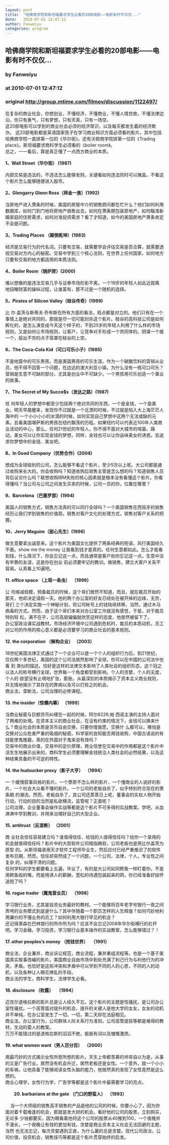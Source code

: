 ```yaml
---
layout: post
title:  "哈佛商学院和斯坦福要求学生必看的20部电影——电影有时不仅仅..."
date:   2010-07-01 12:47:12
author: Fanweiyu
categories: program
---
```


## 哈佛商学院和斯坦福要求学生必看的20部电影——电影有时不仅仅...
### by Fanweiyu
### at 2010-07-01 12:47:12
### original <http://group.mtime.com/filmov/discussion/1122497/>

<font>在复杂的商业社会，你想创业，不懂经济，不懂商业，不懂人情世故，不懂法律边沿，你只有勇气，只有梦想，只有天真，只有一场空。 <br>这20部电影可以学到的商业社会必须的经济常识，以及每天都发生着的经济欺诈。 这20部电影都是英语国家孩子在学习商业知识方面必须看的影片。其中包括哈佛商学院一直排第一位的《华尔街》，还有沃顿商学院排第一位的《Trading place》。斯坦福要求商科学生必须看的《boiler room》。 <br>总之，一一看后，算是真正懂了一点西方商业的本质。 <br>  <br><span style="FONT-WEIGHT:bold">1</span><span style="FONT-WEIGHT:bold">、</span><span style="FONT-WEIGHT:bold">Wall Street</span><span style="FONT-WEIGHT:bold">（华尔街）</span><span style="FONT-WEIGHT:bold"> (1987) </span><br><br>内部交易是违法的，不违法怎么能够发财。关键看如何违法同时可以掩盖。不看这个影片怎么能够随便进入股市。 <br><br><span style="FONT-WEIGHT:bold">2</span><span style="FONT-WEIGHT:bold">、</span><span style="FONT-WEIGHT:bold">Glengarry Glenn Ross</span><span style="FONT-WEIGHT:bold">（拜金一族）</span><span style="FONT-WEIGHT:bold">(1992) </span><br><br>当房地产进入萧条的时候，美国的房屋中介的销售顾问都在忙什么？他们如何利用数据库，如何门到门地将房地产销售出去。如何在萧条期包装房地产，如何瞄准新婚家庭的住房需求，如何对准投资需求？看了才知道，如今的美国房地产萧条肯定不会是问题。 <br><br><span style="FONT-WEIGHT:bold">3</span><span style="FONT-WEIGHT:bold">、</span><span style="FONT-WEIGHT:bold">Trading Places </span><span style="FONT-WEIGHT:bold">（颠倒乾坤）</span><span style="FONT-WEIGHT:bold">(1983) </span><br><br>经济是交易行为的代名词。只要有交易，就需要学会评估交易是否合算，就需要透视交易对方内心的秘密。交易中学到三个核心法则，在世界上任何国家，如何地方只要有交易的地方都适用的本质法则。 <br><br><span style="FONT-WEIGHT:bold">4</span><span style="FONT-WEIGHT:bold">、</span><span style="FONT-WEIGHT:bold">Boiler Room</span><span style="FONT-WEIGHT:bold">（锅炉房）</span><span style="FONT-WEIGHT:bold">(2000) </span><br><br>难以想像的是违法交易几乎与证券市场形影不离。一个19岁的年轻人如此近距离地目睹财富的操纵过程，让谁富有，那不过是一个随机的选择。 <br><br><span style="FONT-WEIGHT:bold">5</span><span style="FONT-WEIGHT:bold">、</span><span style="FONT-WEIGHT:bold">Pirates of Silicon Valley</span><span style="FONT-WEIGHT:bold">（硅谷传奇）</span><span style="FONT-WEIGHT:bold">(1999) </span><br><br>比 尔·盖茨与斯蒂夫·乔布斯在所有方面的看法，观点都是对立的。他们只有在一个事情上是绝对共同的，那就是尽一切可能封杀这个影片。硅谷的高科技公司是如何 孵化的，是怎么演变成今天这个样子的，不到25岁的年轻人利用了什么样的市场规则，又是如何让市场规则，让客户，让竞争对手形成一个共同体的。阴谋一个接 一个，层出不穷的点子笼罩在硅谷的上空。 <br><br><span style="FONT-WEIGHT:bold">6</span><span style="FONT-WEIGHT:bold">、</span><span style="FONT-WEIGHT:bold">The Coca-Cola Kid</span><span style="FONT-WEIGHT:bold">（可口可乐小子）</span><span style="FONT-WEIGHT:bold">(1985) </span><br><br>不是地震中的可乐男孩，而是美国男孩的可乐生涯。作为一个碳酸饮料的营销从业员，他不得不回答一个问题，在边远的澳大利亚小镇，为什么没有一瓶可口可乐？营销是生意不可缺的部分。尤其是创业中不可缺少。一个男孩用可乐创造一个事业的故事。 <br><br><span style="FONT-WEIGHT:bold">7</span><span style="FONT-WEIGHT:bold">、</span><span style="FONT-WEIGHT:bold">The Secret of My Succe$s</span><span style="FONT-WEIGHT:bold">（发达之路）</span><span style="FONT-WEIGHT:bold">(1987) </span><br><br>任 何年轻人的梦想中都至少包括两个绝对共同的东西，一个是金钱，一个是美女。明天早晨醒来，发现你不过就是一个北漂的时候，不过就是陷入大上海茫茫人海中的 一个小小小小的水滴的时候，如何实现自己梦想中这两个无法或缺的元素。且看美国堪萨斯的男孩在纽约飘荡的历程。如果纽约可以代表近100年人类商业活动的中心，那么，任何21世纪的年轻人，你不得不面对大城市的喧嚣、躁动，美女可以让你实现金钱的梦想，同样，金钱也可以让你品味美女的诱惑。去追求你梦想中的金钱、美女吧。 <br><br><span style="FONT-WEIGHT:bold">8</span><span style="FONT-WEIGHT:bold">、</span><span style="FONT-WEIGHT:bold">In Good Company</span><span style="FONT-WEIGHT:bold">（优势合作）</span><span style="FONT-WEIGHT:bold">(2004) </span><br><br>想成为全球级别的公司，怎么能够不看这个影片，至少5次以上呢。大公司都是通过收购来长大的。你会收购吗？知道收购后销售主管是怎么想的吗？知道销售人员背后议论什么吗？联想收购IBM失败的核心因素就是根本没有看懂这个影片。你看得懂吗？当公司与公司之间发生买卖的时候，公司一员的你，位置在哪里？ <br><br><span style="FONT-WEIGHT:bold">9</span><span style="FONT-WEIGHT:bold">、</span><span style="FONT-WEIGHT:bold">Barcelona</span><span style="FONT-WEIGHT:bold">（巴塞罗那）</span><span style="FONT-WEIGHT:bold">(1994) </span><br><br>美国人的销售方式，销售方法真的可以同行全球吗？一个美国销售在西班牙的销售经历让我们学到销售的价值观，销售对客户文化的处理方式，销售对客户关系的把握。 <br><br><span style="FONT-WEIGHT:bold">10</span><span style="FONT-WEIGHT:bold">、</span><span style="FONT-WEIGHT:bold">Jerry Maguire</span><span style="FONT-WEIGHT:bold">（甜心先生）</span><span style="FONT-WEIGHT:bold">(1996) </span><br><br>做生意要拿出诚意来。这个影片为美国文化提供了两条经典的短语，风行美国经久不衰。show me the money 让我看到钱才是真的。任何生意都如此。怎么才能看到钱，什么情况下，你会忘记这一点，而且通常是客户劝你忘记这一点。生意中没有牢靠的友谊，这是你在创业 前必须要牢记的教训。做销售，建立大客户关系不容易。认真看上10遍吧。 <br><br><span style="FONT-WEIGHT:bold">11. office space </span><span style="FONT-WEIGHT:bold">（上班一条虫）</span><span style="FONT-WEIGHT:bold">  </span><span style="FONT-WEIGHT:bold">（</span><span style="FONT-WEIGHT:bold">1999</span><span style="FONT-WEIGHT:bold">）</span><span style="FONT-WEIGHT:bold"> </span><br><br>公 司缩减规模，预备裁员的时候，这个哥们居然不知道，而且，就在裁员开始的那天，他却决定请假一天。他的两个办公室的好友已经处在被开掉的边缘，无奈，哥们 三个决定实施一个神秘计划，将公司帐号上的钱陆续转移，当然，通过木马病毒的方式。然而，由于这个哥们本来对办公室工作就没有感觉，于是，对于裁员特别轻 松，满不在乎，公司高层偏偏就欣赏这样的态度，他居然被留下了。 <br>办公室政治课实战教材。市场经济环境中公司遇到危机时，裁员的本质动机，员工对公司的作用的核心意义都是必须要学习的商业社会的基本规则。 <br><br><span style="FONT-WEIGHT:bold">12. the corporation </span><span style="FONT-WEIGHT:bold">（解构企业）</span><span style="FONT-WEIGHT:bold"> </span><span style="FONT-WEIGHT:bold">（</span><span style="FONT-WEIGHT:bold">2003</span><span style="FONT-WEIGHT:bold">）</span><span style="FONT-WEIGHT:bold"> </span><br><br>18世纪美国法律正式通过了一个企业可以是一个个人的组织行为后，到21世纪，仅仅两个多世纪，美国的这个公司法居然影响了全球，你可以在中国的公司法中也看 到 类似的描述。恰好是这样的法律文本影响了人类社会的组织形态，这个冠之以法人的称号横行全球，世界每一个角度都受到影响。个人的贪婪，个人的无度，个人的 欲望没有止境地扩张，膨胀。从最深刻的本质揭示了资本主义商业规则，并无情地揭示了其存在的弊病以及可以打败之的机会。 <br>商业法，垄断法，公司治理的必修课程。 <br><br><span style="FONT-WEIGHT:bold">13. the insider</span><span style="FONT-WEIGHT:bold">（惊爆内幕）</span><span style="FONT-WEIGHT:bold"> </span><span style="FONT-WEIGHT:bold">（</span><span style="FONT-WEIGHT:bold">1999</span><span style="FONT-WEIGHT:bold">）</span> <br><span style="FONT-WEIGHT:bold"></span><br>当商业秘密与巨额货币纠缠在一起的时候，阿尔8226;帕 西诺主演的主持人面对了两难的处境。在资本主义的商业社会，在没有约束的情况下，金钱可以换来什么？商业社会的本质是货币自由交换，只要你情我愿，交换什 么都可以，哪怕是交换对公众危害严重的吸烟的秘密。科学家的良知能否用钱收购，中国古语说的有钱能使鬼推磨，真的在外国对于鬼来说有效吗？ <br>交易中的商业价值，交易中的定价原理，商业信誉在交易中的作用都是这个影片中活生生地展示出来的，商科学生必须要理解金钱统治人类社会的必然结果，以及这种结果具备的不可逆的特性。 <br><br><span style="FONT-WEIGHT:bold">14. the hudsucker proxy</span><span style="FONT-WEIGHT:bold">（影子大亨）</span><span style="FONT-WEIGHT:bold">  </span><span style="FONT-WEIGHT:bold">（</span><span style="FONT-WEIGHT:bold">1994</span><span style="FONT-WEIGHT:bold">）</span> <br><span style="FONT-WEIGHT:bold"></span><br>一 个缓慢叙事风格的影片。一个票房不怎么样的影片，一个懂商业的人说好的影片，一个社会大众看不懂的影片。一个公司的老板自杀了，似乎特别符合现在的萧条期 的潮流。然而，老板自杀了，其公司还蒸蒸日上呢，董事会的实权人物开始行动，行动的目的当然是私欲横流，监管呢？正直呢？ <br>公司治理，企业董事会操作实战等都是这个影片不可多得的实战教案。学吧，从血淋淋中学到教训，并用来治理好自己的大型企业。 <br><br><span style="FONT-WEIGHT:bold">15. antitrust</span><span style="FONT-WEIGHT:bold">（反垄断）</span><span style="FONT-WEIGHT:bold"> </span><span style="FONT-WEIGHT:bold">（</span><span style="FONT-WEIGHT:bold">2001</span><span style="FONT-WEIGHT:bold">）</span> <br><span style="FONT-WEIGHT:bold"></span><br>商 业社会信任容易建立吗？谁值得信任、给钱的人值得信任吗？给你一个录用的机会就值得信任吗？影片中的大型软件公司暗指微软，公司老板也是用比尔盖茨为原型 的。从斯坦福录用天才软件工程师毕业生，然后应付已经严重推迟了的软件发布日期，然而，信任却突然成了一个问题，一个公司，法律，个人，专业性之间复杂 的，纠缠不清的问题。 <br>任何学科的学生都要看上五遍。毕业了，有的是大公司如同鳄鱼一样盯着你，不是用鳄鱼般的嘴，而是用诱人的薪酬，宽松的待遇包装起来的网，你已经准备好投怀送抱了吗？ <br><br><span style="FONT-WEIGHT:bold">16. rogue trader</span><span style="FONT-WEIGHT:bold">（魔鬼营业员）</span><span style="FONT-WEIGHT:bold">  </span><span style="FONT-WEIGHT:bold">（</span><span style="FONT-WEIGHT:bold">1998</span><span style="FONT-WEIGHT:bold">）</span><span style="FONT-WEIGHT:bold"> </span><br><br>学习银行业务，尤其是投资业务最好的教材。一个能够将百年老字号银行一夜之间弄垮的业务模式到底是什么？其中伴随着一个职员怎样的人生辉煌？如何巧妙地利用廉价的不懂业务的员工？如何利用大银行罕见的机会？ <br>还记得里森在巴林银行的所作所为吗？应该不会忘记2008年华尔街横行的杠杆吧。学习金融，学习投资，学习银行业基本操作的实战教案，怎么能够错过？！ <br><br><span style="FONT-WEIGHT:bold">17. other peoples’s money </span><span style="FONT-WEIGHT:bold">（抢钱世界）</span><span style="FONT-WEIGHT:bold">   </span><span style="FONT-WEIGHT:bold">（</span><span style="FONT-WEIGHT:bold">1991</span><span style="FONT-WEIGHT:bold">）</span> <br><span style="FONT-WEIGHT:bold"></span><br>商业法，企业兼并，商业诉讼规范，商业流程，兼并重组流程等。也是一个基于美国真实故事改编的影片。美国商业自由市场中到处充满了利己行为与利他行为的冲突，矛盾。也恰好是这些冲突和矛盾中可以学到不同的人的心思，不同的人的动机，以及各种让人眼花缭乱的手段。 <br>商业法的学生，商科学生，法律学生必看。 <br><br><span style="FONT-WEIGHT:bold">18. disclosure </span><span style="FONT-WEIGHT:bold">（败露）</span><span style="FONT-WEIGHT:bold">   </span><span style="FONT-WEIGHT:bold">（</span><span style="FONT-WEIGHT:bold">1994</span><span style="FONT-WEIGHT:bold">）</span> <br><br>迈克尔道格拉斯的影片总是让人经久不忘。这个影片的主题是性骚扰，是公司办公室性骚扰。一个高管面对提升的机会，提升的关键人是他大学的女友，女友的动机并不单纯，在办公室发生了一切，一切，第二天却在法庭相见。 <br>商业法，办公室行为，公司群体人际关系行为准则，公司高管提拔等都是难得的教材，生动的雷人的教案。 <br>万万不能错过的是道格拉斯的滔滔不绝，振振有词以及慷慨激昂。 <br>  <br><span style="FONT-WEIGHT:bold">19. what women want</span><span style="FONT-WEIGHT:bold">（男人百分百）</span><span style="FONT-WEIGHT:bold">  </span><span style="FONT-WEIGHT:bold">（</span><span style="FONT-WEIGHT:bold">2000</span><span style="FONT-WEIGHT:bold">）</span> <br><span style="FONT-WEIGHT:bold"></span><br>用最巧妙的方式揭示女性所思所想的影片。天生上帝都羡慕的帅哥自以为是，从事的又是广告行业，居然没有机会升迁，居然老板还是女性。一个意外，就一个小小的车祸，让他具备了能够阅读女性头脑的能力，他居然真的发现了女性竟然是这么想的。 <br>商业心理学，女性行为学，广告学等都是这个影片中最需要学习的亮点。 <br>  <br>       <span style="FONT-WEIGHT:bold">20. barbarians at the gate </span><span style="FONT-WEIGHT:bold">（门口的野蛮人）</span><span style="FONT-WEIGHT:bold">  </span><span style="FONT-WEIGHT:bold">（</span><span style="FONT-WEIGHT:bold">1993</span><span style="FONT-WEIGHT:bold">）</span> <br><span style="FONT-WEIGHT:bold"></span><br>    当一个大师级的销售高手销售的产品是他的公司的时候，你要小心了，因为你面对着千载难逢的机会，那就是发大财的机会。看好他的公司的股票，立刻购买，无论多 少钱都要买，因为眼看着他将这个公司的股票从40推到100，一个夜晚并不漫长，一个夜晚让有钱的更加有钱，贪婪是商业资本主义社会无法回避的主题，当然 也无法忘记，每次贪婪遇到正直，为什么赢的总是贪婪。现代公司政治，公司价值，投资机会，销售技巧等都是这个影片贯穿始终的启发。 <br></font>